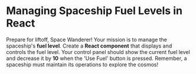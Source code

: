 # Managing Spaceship Fuel Levels in React

Prepare for liftoff, Space Wanderer! Your mission is to manage the spaceship's **fuel level**. Create a **React component** that displays and controls the fuel level. Your control panel should show the current fuel level and decrease it by **10** when the 'Use Fuel' button is pressed. Remember, a spaceship must maintain its operations to explore the cosmos!
